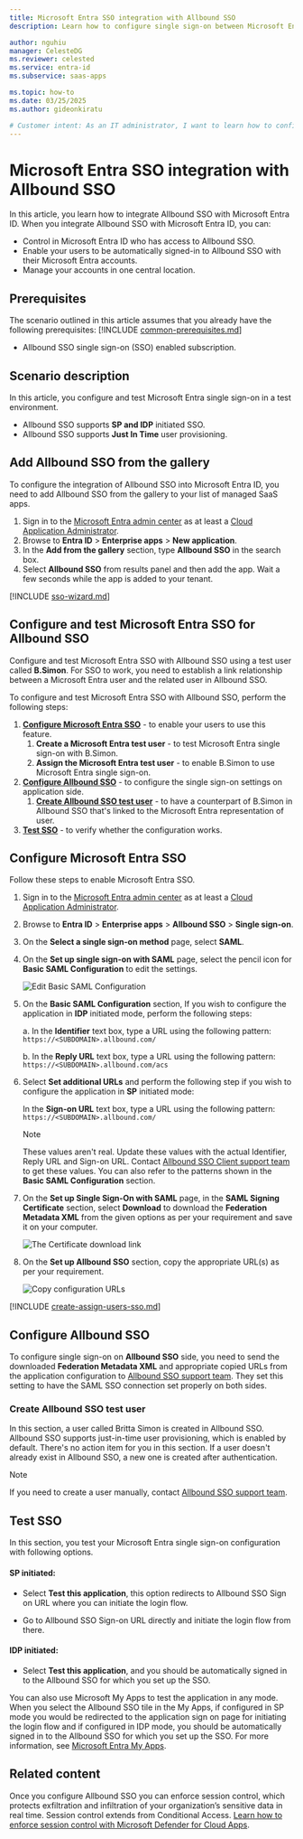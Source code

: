 ```yaml
---
title: Microsoft Entra SSO integration with Allbound SSO
description: Learn how to configure single sign-on between Microsoft Entra ID and Allbound SSO.

author: nguhiu
manager: CelesteDG
ms.reviewer: celested
ms.service: entra-id
ms.subservice: saas-apps

ms.topic: how-to
ms.date: 03/25/2025
ms.author: gideonkiratu

# Customer intent: As an IT administrator, I want to learn how to configure single sign-on between Microsoft Entra ID and Allbound SSO so that I can control who has access to Allbound SSO, enable automatic sign-in with Microsoft Entra accounts, and manage my accounts in one central location.
---
```

# Microsoft Entra SSO integration with Allbound SSO

In this article,  you learn how to integrate Allbound SSO with Microsoft Entra ID. When you integrate Allbound SSO with Microsoft Entra ID, you can:

* Control in Microsoft Entra ID who has access to Allbound SSO.
* Enable your users to be automatically signed-in to Allbound SSO with their Microsoft Entra accounts.
* Manage your accounts in one central location.

## Prerequisites

The scenario outlined in this article assumes that you already have the following prerequisites:
[!INCLUDE [common-prerequisites.md](~/identity/saas-apps/includes/common-prerequisites.md)]
* Allbound SSO single sign-on (SSO) enabled subscription.

## Scenario description

In this article,  you configure and test Microsoft Entra single sign-on in a test environment.

* Allbound SSO supports **SP and IDP** initiated SSO.
* Allbound SSO supports **Just In Time** user provisioning.

## Add Allbound SSO from the gallery

To configure the integration of Allbound SSO into Microsoft Entra ID, you need to add Allbound SSO from the gallery to your list of managed SaaS apps.

1. Sign in to the [Microsoft Entra admin center](https://entra.microsoft.com) as at least a [Cloud Application Administrator](~/identity/role-based-access-control/permissions-reference.md#cloud-application-administrator).
1. Browse to **Entra ID** > **Enterprise apps** > **New application**.
1. In the **Add from the gallery** section, type **Allbound SSO** in the search box.
1. Select **Allbound SSO** from results panel and then add the app. Wait a few seconds while the app is added to your tenant.

 [!INCLUDE [sso-wizard.md](~/identity/saas-apps/includes/sso-wizard.md)]

<a name='configure-and-test-azure-ad-sso-for-allbound-sso'></a>

## Configure and test Microsoft Entra SSO for Allbound SSO

Configure and test Microsoft Entra SSO with Allbound SSO using a test user called **B.Simon**. For SSO to work, you need to establish a link relationship between a Microsoft Entra user and the related user in Allbound SSO.

To configure and test Microsoft Entra SSO with Allbound SSO, perform the following steps:

1. **[Configure Microsoft Entra SSO](#configure-azure-ad-sso)** - to enable your users to use this feature.
    1. **Create a Microsoft Entra test user** - to test Microsoft Entra single sign-on with B.Simon.
    1. **Assign the Microsoft Entra test user** - to enable B.Simon to use Microsoft Entra single sign-on.
1. **[Configure Allbound SSO](#configure-allbound-sso)** - to configure the single sign-on settings on application side.
    1. **[Create Allbound SSO test user](#create-allbound-sso-test-user)** - to have a counterpart of B.Simon in Allbound SSO that's linked to the Microsoft Entra representation of user.
1. **[Test SSO](#test-sso)** - to verify whether the configuration works.

<a name='configure-azure-ad-sso'></a>

## Configure Microsoft Entra SSO

Follow these steps to enable Microsoft Entra SSO.

1. Sign in to the [Microsoft Entra admin center](https://entra.microsoft.com) as at least a [Cloud Application Administrator](~/identity/role-based-access-control/permissions-reference.md#cloud-application-administrator).
1. Browse to **Entra ID** > **Enterprise apps** > **Allbound SSO** > **Single sign-on**.
1. On the **Select a single sign-on method** page, select **SAML**.
1. On the **Set up single sign-on with SAML** page, select the pencil icon for **Basic SAML Configuration** to edit the settings.

   ![Edit Basic SAML Configuration](common/edit-urls.png)

1. On the **Basic SAML Configuration** section, If you wish to configure the application in **IDP** initiated mode, perform the following steps:

    a. In the **Identifier** text box, type a URL using the following pattern:
    `https://<SUBDOMAIN>.allbound.com/`

    b. In the **Reply URL** text box, type a URL using the following pattern:
    `https://<SUBDOMAIN>.allbound.com/acs`

1. Select **Set additional URLs** and perform the following step if you wish to configure the application in **SP** initiated mode:

    In the **Sign-on URL** text box, type a URL using the following pattern:
    `https://<SUBDOMAIN>.allbound.com/`

	> [!NOTE]
	> These values aren't real. Update these values with the actual Identifier, Reply URL and Sign-on URL. Contact [Allbound SSO Client support team](mailto:engineering@allbound.com) to get these values. You can also refer to the patterns shown in the **Basic SAML Configuration** section.

1. On the **Set up Single Sign-On with SAML** page, in the **SAML Signing Certificate** section, select **Download** to download the **Federation Metadata XML** from the given options as per your requirement and save it on your computer.

	![The Certificate download link](common/metadataxml.png)

1. On the **Set up Allbound SSO** section, copy the appropriate URL(s) as per your requirement.

	![Copy configuration URLs](common/copy-configuration-urls.png)

<a name='create-an-azure-ad-test-user'></a>

[!INCLUDE [create-assign-users-sso.md](~/identity/saas-apps/includes/create-assign-users-sso.md)]

## Configure Allbound SSO

To configure single sign-on on **Allbound SSO** side, you need to send the downloaded **Federation Metadata XML** and appropriate copied URLs from the application configuration to [Allbound SSO support team](mailto:engineering@allbound.com). They set this setting to have the SAML SSO connection set properly on both sides.

### Create Allbound SSO test user

In this section, a user called Britta Simon is created in Allbound SSO. Allbound SSO supports just-in-time user provisioning, which is enabled by default. There's no action item for you in this section. If a user doesn't already exist in Allbound SSO, a new one is created after authentication.

> [!Note]
> If you need to create a user manually, contact [Allbound SSO support team](mailto:engineering@allbound.com).

## Test SSO

In this section, you test your Microsoft Entra single sign-on configuration with following options. 

#### SP initiated:

* Select **Test this application**, this option redirects to Allbound SSO Sign on URL where you can initiate the login flow.  

* Go to Allbound SSO Sign-on URL directly and initiate the login flow from there.

#### IDP initiated:

* Select **Test this application**, and you should be automatically signed in to the Allbound SSO for which you set up the SSO. 

You can also use Microsoft My Apps to test the application in any mode. When you select the Allbound SSO tile in the My Apps, if configured in SP mode you would be redirected to the application sign on page for initiating the login flow and if configured in IDP mode, you should be automatically signed in to the Allbound SSO for which you set up the SSO. For more information, see [Microsoft Entra My Apps](/azure/active-directory/manage-apps/end-user-experiences#azure-ad-my-apps).

## Related content

Once you configure Allbound SSO you can enforce session control, which protects exfiltration and infiltration of your organization’s sensitive data in real time. Session control extends from Conditional Access. [Learn how to enforce session control with Microsoft Defender for Cloud Apps](/cloud-app-security/proxy-deployment-aad).
